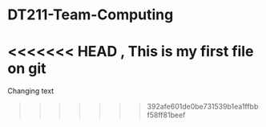 # DT211-Team-Computing
<<<<<<< HEAD
, This is my first file on git
=======
Changing text
>>>>>>> 392afe601de0be731539b1ea1ffbbf58ff81beef
